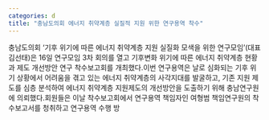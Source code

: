```yaml
---
categories: d
title: "충남도의회 에너지 취약계층 실질적 지원 위한 연구용역 착수"
---
```

충남도의회 ‘기후 위기에 따른 에너지 취약계층 지원 실질화 모색을 위한 연구모임’(대표 김선태)은 16일 연구모임 3차 회의를 열고 기후변화 위기에 따른 에너지 취약계층 현황과 제도 개선방안 연구 착수보고회를 개최했다.이번 연구용역은 날로 심화되는 기후 위기 상황에서 어려움을 겪고 있는 에너지 취약계층의 사각지대를 발굴하고, 기존 지원 제도를 심층 분석하여 에너지 취약계층 지원제도의 개선방안을 도출하기 위해 충남연구원에 의뢰했다.회원들은 이날 착수보고회에서 연구용역 책임자인 여형범 책임연구원의 착수보고서를 청취하고 연구용역 수행 방